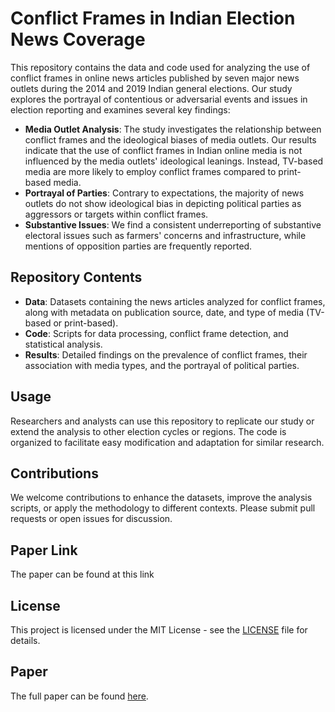 # Conflict Frames in Indian Election News Coverage

This repository contains the data and code used for analyzing the use of conflict frames in online news articles published by seven major news outlets during the 2014 and 2019 Indian general elections. Our study explores the portrayal of contentious or adversarial events and issues in election reporting and examines several key findings:

- **Media Outlet Analysis**: The study investigates the relationship between conflict frames and the ideological biases of media outlets. Our results indicate that the use of conflict frames in Indian online media is not influenced by the media outlets' ideological leanings. Instead, TV-based media are more likely to employ conflict frames compared to print-based media.
- **Portrayal of Parties**: Contrary to expectations, the majority of news outlets do not show ideological bias in depicting political parties as aggressors or targets within conflict frames.
- **Substantive Issues**: We find a consistent underreporting of substantive electoral issues such as farmers' concerns and infrastructure, while mentions of opposition parties are frequently reported.

## Repository Contents

- **Data**: Datasets containing the news articles analyzed for conflict frames, along with metadata on publication source, date, and type of media (TV-based or print-based).
- **Code**: Scripts for data processing, conflict frame detection, and statistical analysis.
- **Results**: Detailed findings on the prevalence of conflict frames, their association with media types, and the portrayal of political parties.

## Usage

Researchers and analysts can use this repository to replicate our study or extend the analysis to other election cycles or regions. The code is organized to facilitate easy modification and adaptation for similar research.

## Contributions

We welcome contributions to enhance the datasets, improve the analysis scripts, or apply the methodology to different contexts. Please submit pull requests or open issues for discussion.

## Paper Link

The paper can be found at this link

## License

This project is licensed under the MIT License - see the [LICENSE](LICENSE) file for details.

## Paper

The full paper can be found [here](https://arxiv.org/abs/2310.04331).
